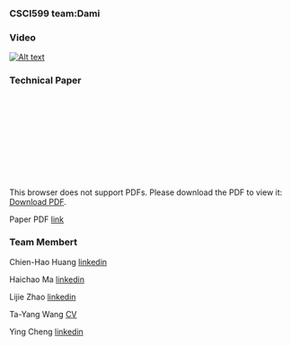### CSCI599 team:Dami

### Video
[![Alt text](https://img.youtube.com/vi/fgID1lcyRoE/hqdefault.jpg)](https://youtu.be/fgID1lcyRoE)

### Technical Paper
<object data="https://damiteam.github.io/Dami.github.io/INF-558%20Fall%202018%20Final.pdf" type="application/pdf" width="700px" height="700px">
    <embed src="https://damiteam.github.io/Dami.github.io/INF-558%20Fall%202018%20Final.pdf">
        <p>This browser does not support PDFs. Please download the PDF to view it: <a href="https://damiteam.github.io/Dami.github.io/INF-558%20Fall%202018%20Final.pdf">Download PDF</a>.</p>
    </embed>
</object>

Paper PDF [link](https://damiteam.github.io/Dami.github.io/INF-558%20Fall%202018%20Final.pdf)

### Team Membert
Chien-Hao Huang [linkedin](https://www.linkedin.com/in/will-huang-0655866b/)

Haichao Ma [linkedin](https://www.linkedin.com/in/haichao-ma-a00491173/)

Lijie Zhao [linkedin](https://www.linkedin.com/in/lijiezhao/)

Ta-Yang Wang [CV](https://sites.google.com/usc.edu/tayangwa/)

Ying Cheng [linkedin](https://www.linkedin.com/in/ying-cheng-usc/)

